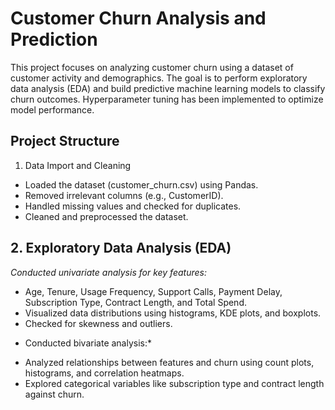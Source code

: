 # Customer Churn Analysis and Prediction
This project focuses on analyzing customer churn using a dataset of customer activity and demographics. The goal is to perform exploratory data analysis (EDA) and build predictive machine learning models to classify churn outcomes. Hyperparameter tuning has been implemented to optimize model performance.

## Project Structure
1. Data Import and Cleaning
 - Loaded the dataset (customer_churn.csv) using Pandas.
 - Removed irrelevant columns (e.g., CustomerID).
 - Handled missing values and checked for duplicates.
 - Cleaned and preprocessed the dataset.

## 2. Exploratory Data Analysis (EDA)
*Conducted univariate analysis for key features:*
- Age, Tenure, Usage Frequency, Support Calls, Payment Delay, Subscription Type, Contract Length, and Total Spend.
- Visualized data distributions using histograms, KDE plots, and boxplots.
- Checked for skewness and outliers.<br>
* Conducted bivariate analysis:*
- Analyzed relationships between features and churn using count plots, histograms, and correlation heatmaps.
- Explored categorical variables like subscription type and contract length against churn.
